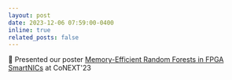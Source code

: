 ```yaml
---
layout: post
date: 2023-12-06 07:59:00-0400
inline: true
related_posts: false
---
```


:speech_balloon: Presented our poster [Memory-Efficient Random Forests in FPGA SmartNICs](https://raphaaal.github.io/assets/pdf/Monterubbiano_2023CoNEXT_Poster_fpga.pdf) at CoNEXT'23
